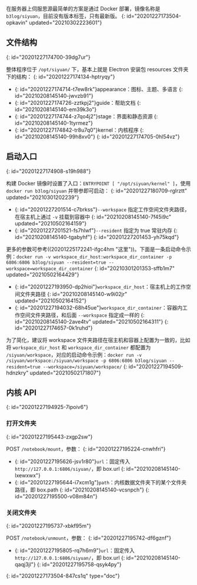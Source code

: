 在服务器上伺服思源最简单的方案是通过 Docker 部署，镜像名称是 `b3log/siyuan`，目前没有版本标签，只有最新版。
{: id="20201227173504-opkavin" updated="20210302223601"}

## 文件结构
{: id="20201227174700-39dg7ur"}

整体程序位于 `/opt/siyuan/` 下，基本上就是 Electron 安装包 resources 文件夹下的结构：
{: id="20201227174134-hptryqy"}

* {: id="20201227174714-t7ew8rk"}appearance：图标、主题、多语言
  {: id="20210208145140-jwvzb91"}
* {: id="20201227174726-zztkpj2"}guide：帮助文档
  {: id="20210208145140-em39k3o"}
* {: id="20201227174744-z7qo4j2"}stage：界面和静态资源
  {: id="20210208145140-1tyrmez"}
* {: id="20201227174842-tr8u7q0"}kernel：内核程序
  {: id="20210208145140-99h8xv0"}
{: id="20201227174705-0hl54vz"}

## 启动入口
{: id="20201227174908-s19h988"}

构建 Docker 镜像时设置了入口：`ENTRYPOINT [ "/opt/siyuan/kernel" ]`，使用 `docker run b3log/siyuan` 并带参即可启动：
{: id="20201227180709-rglrztt" updated="20210301202239"}

* {: id="20201227201514-c7brkss"}`--workspace` 指定工作空间文件夹路径，在宿主机上通过 `-v` 挂载到容器中
  {: id="20210208145140-7f45i9c" updated="20210502164159"}
* {: id="20201227201521-fs7hlwf"}`--resident` 指定为 true 常驻内存
  {: id="20210208145140-tgabyhf"}
{: id="20201227201453-yh75kqd"}

更多的参数可参考((20201225172241-ifgc4hm "这里"))。下面是一条启动命令示例：`docker run -v workspace_dir_host:workspace_dir_container -p 6806:6806 b3log/siyuan --resident=true --workspace=workspace_dir_container`
{: id="20210301201353-sffb1m7" updated="20210502164429"}

* {: id="20201227193950-dp2hioi"}`workspace_dir_host`：宿主机上的工作空间文件夹路径
  {: id="20210208145140-w9i02jr" updated="20210502164152"}
* {: id="20201227194032-68h45ue"}`workspace_dir_container`：容器内工作空间文件夹路径，和后面 `--workspace` 指定成一样的
  {: id="20210208145140-2ave4tv" updated="20210502164311"}
{: id="20201227174657-0k1ruhd"}

为了简化，建议将 workspace 文件夹路径在宿主机和容器上配置为一致的，比如将 `workspace_dir_host` 和 `workspace_dir_container` 都配置为 `/siyuan/workspace`，对应的启动命令示例：`docker run -v /siyuan/workspace:/siyuan/workspace -p 6806:6806 b3log/siyuan --resident=true --workspace=/siyuan/workspace/`
{: id="20201227194509-hdnzkry" updated="20210502171807"}

## 内核 API
{: id="20201227194925-7ipoiv6"}

### 打开文件夹
{: id="20201227195443-zxgp2sw"}

POST `/notebook/mount`，参数：
{: id="20201227195224-cnwhfri"}

* {: id="20201227195626-jsv1r80"}`url`：固定传入 `http://127.0.0.1:6806/siyuan/`，即 box.url
  {: id="20210208145140-lxewxwx"}
* {: id="20201227195644-i7xcm1g"}`path`：内核数据文件夹下的某个文件夹路径，即 box.path
  {: id="20210208145140-vcsnpch"}
{: id="20201227195500-v08m84n"}

### 关闭文件夹
{: id="20201227195737-xbkf95m"}

POST `/notebook/unmount`，参数：
{: id="20201227195742-df6gznf"}

* {: id="20201227195805-rq7h6m9"}`url`：固定传入 `http://127.0.0.1:6806/siyuan/`，即 box.url
  {: id="20210208145140-qaqj3jl"}
{: id="20201227195758-qsyk4py"}


{: id="20201227173504-847cs1q" type="doc"}

